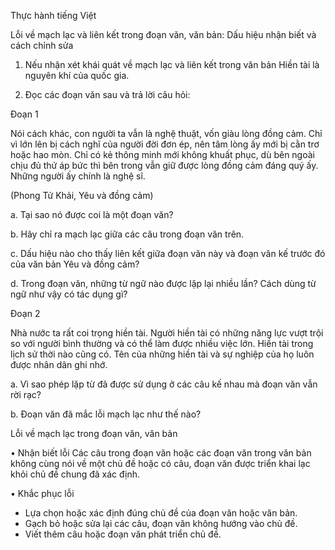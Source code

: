 Thực hành tiếng Việt

Lỗi về mạch lạc và liên kết trong đoạn văn, văn bản:
Dấu hiệu nhận biết và cách chỉnh sửa

1. Nếu nhận xét khái quát về mạch lạc và liên kết trong văn bản Hiền tài là nguyên khí của quốc gia.

2. Đọc các đoạn văn sau và trả lời câu hỏi:

Đoạn 1

Nói cách khác, con người ta vẫn là nghệ thuật, vốn giàu lòng đồng cảm. Chỉ vì lớn lên bị cách nghĩ của người đời đơn ép, nên tâm lòng ấy mới bị cằn trơ hoặc hao mòn. Chỉ có kẻ thông minh mới không khuất phục, dù bên ngoài chịu đủ thứ áp bức thì bên trong vẫn giữ được lòng đồng cảm đáng quý ấy. Những người ấy chính là nghệ sĩ.

(Phong Tử Khải, Yêu và đồng cảm)

a. Tại sao nó được coi là một đoạn văn?

b. Hãy chỉ ra mạch lạc giữa các câu trong đoạn văn trên.

c. Dấu hiệu nào cho thấy liên kết giữa đoạn văn này và đoạn văn kế trước đó của văn bản Yêu và đồng cảm?

d. Trong đoạn văn, những từ ngữ nào được lặp lại nhiều lần? Cách dùng từ ngữ như vậy có tác dụng gì?

Đoạn 2

Nhà nước ta rất coi trọng hiền tài. Người hiền tài có những năng lực vượt trội so với người bình thường và có thể làm được nhiều việc lớn. Hiền tài trong lịch sử thời nào cũng có. Tên của những hiền tài và sự nghiệp của họ luôn được nhân dân ghi nhớ.

a. Vì sao phép lặp từ đã được sử dụng ở các câu kế nhau mà đoạn văn vẫn rời rạc?

b. Đoạn văn đã mắc lỗi mạch lạc như thế nào?

Lỗi về mạch lạc
trong đoạn văn, văn bản

• Nhận biết lỗi
  Các câu trong đoạn văn hoặc các đoạn văn trong văn bản không cùng nói về một chủ đề hoặc có câu, đoạn văn được triển khai lạc khỏi chủ đề chung đã xác định.

• Khắc phục lỗi
  - Lựa chọn hoặc xác định đúng chủ đề của đoạn văn hoặc văn bản.
  - Gạch bỏ hoặc sửa lại các câu, đoạn văn không hướng vào chủ đề.
  - Viết thêm câu hoặc đoạn văn phát triển chủ đề.
